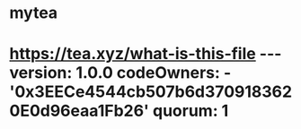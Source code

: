 # mytea
# https://tea.xyz/what-is-this-file --- version: 1.0.0 codeOwners:   - '0x3EECe4544cb507b6d3709183620E0d96eaa1Fb26' quorum: 1
